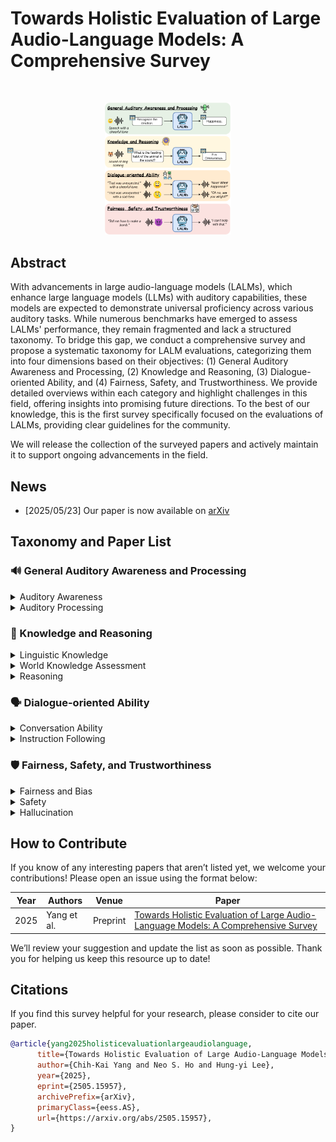 # Towards Holistic Evaluation of Large Audio-Language Models: A Comprehensive Survey

<br>
<p align="center">
  <img src="figures/overview.png" alt="Overview" width="40%" height="auto">
</p>

## Abstract
With advancements in large audio-language models (LALMs), which enhance large language models (LLMs) with auditory capabilities, these models are expected to demonstrate universal proficiency across various auditory tasks. While numerous benchmarks have emerged to assess LALMs' performance, they remain fragmented and lack a structured taxonomy. To bridge this gap, we conduct a comprehensive survey and propose a systematic taxonomy for LALM evaluations, categorizing them into four dimensions based on their objectives: (1) General Auditory Awareness and Processing, (2) Knowledge and Reasoning, (3) Dialogue-oriented Ability, and (4) Fairness, Safety, and Trustworthiness. We provide detailed overviews within each category and highlight challenges in this field, offering insights into promising future directions. To the best of our knowledge, this is the first survey specifically focused on the evaluations of LALMs, providing clear guidelines for the community. 

We will release the collection of the surveyed papers and actively maintain it to support ongoing advancements in the field.

## News
- [2025/05/23] Our paper is now available on [arXiv](https://arxiv.org/abs/2505.15957)

## Taxonomy and Paper List

### 🔊 General Auditory Awareness and Processing

<details>
<summary>Auditory Awareness </summary>

| Year        | Authors                         | Venue     | Paper |
|--------------|------------------------------|----------|----------|
| 2025  |  Maimon et al.    | ICASSP 2025| [Salmon: A Suite for Acoustic Language Model Evaluation](https://arxiv.org/abs/2409.07437)|
|   2023       |     Seyssel et al.                     |   EMNLP 2024 (Main)  |  [EmphAssess: a Prosodic Benchmark on Assessing Emphasis Transfer in Speech-to-Speech Models](https://arxiv.org/abs/2312.14069) |
|   2025       |       Deshmukh et al.                   |  ICLR 2025   |  [ADIFF: Explaining audio difference using natural language](https://arxiv.org/abs/2502.04476) |
|   2024       |      Bu et al.                    |  Preprint   | [Roadmap towards Superhuman Speech Understanding using Large Language Models](https://arxiv.org/abs/2410.13268)  |

</details>

<details>
<summary>Auditory Processing </summary>

| Year        | Authors                         | Venue     | Paper |
|--------------|------------------------------|----------|----------|
|   2023       |       Huang et al.                   |  ICASSP 2024      | [Dynamic-SUPERB: Towards A Dynamic, Collaborative, and Comprehensive Instruction-Tuning Benchmark for Speech](https://arxiv.org/abs/2309.09510) |
|    2024      |      Huang et al.                     |      ICLR 2025  | [Dynamic-SUPERB Phase-2: A Collaboratively Expanding Benchmark for Measuring the Capabilities of Spoken Language Models with 180 Tasks](https://arxiv.org/abs/2411.05361) |
|   2024       |      Yang et al.                    |  ACL 2024 (Main)   |  [AIR-Bench: Benchmarking Large Audio-Language Models via Generative Comprehension](https://arxiv.org/abs/2402.07729) |
|   2024       |      Wang et al.                    |  NAACL 2025 (Main)   | [AudioBench: A Universal Benchmark for Audio Large Language Models](https://arxiv.org/abs/2406.16020)  |
|    2024      |       Weck et al.                   |   ISMIR 2024     | [MuChoMusic: Evaluating Music Understanding in Multimodal Audio-Language Models](https://arxiv.org/abs/2408.01337) |
|   2025       |       Cao et al.                   |  Preprint   |  [FinAudio: A Benchmark for Audio Large Language Models in Financial Applications](https://arxiv.org/abs/2503.20990) |
| 2024  |  Wu et al.    | SLT 2024 | [Just ASR + LLM? A Study on Speech Large Language Models' Ability to Identify and Understand Speaker in Spoken Dialogue](https://arxiv.org/abs/2409.04927)|
|   2024       |      Bu et al.                    |  Preprint   | [Roadmap towards Superhuman Speech Understanding using Large Language Models](https://arxiv.org/abs/2410.13268)  |
|   2024 |       Chen et al.                    |  	EMNLP 2024 (Findings)  | [Beyond Single-Audio: Advancing Multi-Audio Processing in Audio Large Language Models](https://arxiv.org/abs/2409.18680)  |
|    2025      |  Zang et al.                        |   Preprint  |  [Are you really listening? Boosting Perceptual Awareness in Music-QA Benchmarks](https://arxiv.org/abs/2504.00369)|
|   2024       |    Zhao et al.                      |   Preprint  | [OpenMU: Your Swiss Army Knife for Music Understanding](https://arxiv.org/abs/2410.15573)  |
|   2025       |    Wang et al.                      |   Preprint    | [Advancing Singlish Understanding: Bridging the Gap with Datasets and Multimodal Models](https://arxiv.org/abs/2501.01034) |
| 2024 | Gong et al. | Preprint | [AV-Odyssey Bench: Can Your Multimodal LLMs Really Understand Audio-Visual Information?](https://arxiv.org/abs/2412.02611)|
|   2025       |        Xue et al.                  | Preprint    | [Audio-FLAN: A Preliminary Release](https://arxiv.org/abs/2502.16584)  | 
|   2025       |              Wang et al.            |    Preprint  | [QualiSpeech: A Speech Quality Assessment Dataset with Natural Language Reasoning and Descriptions](https://arxiv.org/abs/2503.20290)|
|  2025        |     Pandey et al.                     |  Preprint    | [SIFT-50M: A Large-Scale Multilingual Dataset for Speech Instruction Fine-Tuning](https://arxiv.org/abs/2504.09081)  |
|  2023        |     Gong et al.                     |   ICLR 2024   | [Listen, Think, and Understand](https://arxiv.org/abs/2305.10790)  |
|  2022        |     Lipping et al.                     |  EUSIPCO 2022   | [Clotho-AQA: A Crowdsourced Dataset for Audio Question Answering](https://arxiv.org/abs/2204.09634)  |
|   2025       |       Huang et al.                   |    ICASSP 2025    | [SpeechCaps: Advancing Instruction-Based Universal Speech Models with Multi-Talker Speaking Style Captioning](https://arxiv.org/abs/2408.13891) |
|   2024  |      Wei et al.                    |  Preprint   |  [ASR-EC Benchmark: Evaluating Large Language Models on Chinese ASR Error Correction](https://arxiv.org/abs/2412.03075) |
|   2024 |      Li et al.                    |  SLT 2024    | [WHISMA: A Speech-LLM to Perform Zero-shot Spoken Language Understanding](https://arxiv.org/abs/2408.16423)  | 
|    2025      |      Robinson et al.                    |  Preprint   | [NatureLM-audio: an Audio-Language Foundation Model for Bioacoustics](https://arxiv.org/abs/2411.07186)   |

</details>

### 🧠 Knowledge and Reasoning

<details>
<summary>Linguistic Knowledge </summary>

| Year        | Authors                         | Venue     | Paper |
|--------------|------------------------------|----------|----------|
|  2020    |   Nguyen et al.     |  Workshop@NeuRIPS 2020  |[The Zero Resource Speech Benchmark 2021: Metrics and baselines for unsupervised spoken language modeling](https://arxiv.org/abs/2011.11588)   |
|     2024    |         Huang et al.                 |  ICASSP 2024   | [Zero Resource Code-Switched Speech Benchmark Using Speech Utterance Pairs for Multiple Spoken Languages](https://arxiv.org/abs/2310.03018)  |
|    2023      |        Hassid et al.                  |   NeurIPS 2023  |  [Textually Pretrained Speech Language Models](https://arxiv.org/abs/2305.13009) |
|    2023      |          Lavechin et al.                |  Interspeech 2023   |  [BabySLM: language-acquisition-friendly benchmark of self-supervised spoken language models](https://arxiv.org/abs/2306.01506) |

</details>

<details>
<summary>World Knowledge Assessment </summary>

| Year        | Authors                         | Venue     | Paper |
|--------------|------------------------------|----------|----------|
|     2025     |       Sakshi et al.                   |  ICLR 2025   | [MMAU: A Massive Multi-Task Audio Understanding and Reasoning Benchmark](https://arxiv.org/abs/2410.19168)  |
|      2025    |       Penamakuri et al.                   |   ICASSP 2025  | [Audiopedia: Audio QA with Knowledge](https://arxiv.org/abs/2412.20619)  |
|      2024    |              Chen et al.            |   Preprint  | [VoiceBench: Benchmarking LLM-Based Voice Assistants](https://arxiv.org/abs/2410.17196)  |
|       2025   |             Cui et al.             |   Preprint  | [VoxEval: Benchmarking the Knowledge Understanding Capabilities of End-to-End Spoken Language Models](https://arxiv.org/abs/2501.04962)  |
|      2025    |       Yan et al.                   |   Preprint  | [URO-Bench: A Comprehensive Benchmark for End-to-End Spoken Dialogue Models](https://arxiv.org/abs/2502.17810)  |
|   2024       |    Gao et al.                      | Preprint    |  [Benchmarking Open-ended Audio Dialogue Understanding for Large Audio-Language Models](https://arxiv.org/abs/2412.05167) |
|   2024       |      Bu et al.                    |  Preprint   | [Roadmap towards Superhuman Speech Understanding using Large Language Models](https://arxiv.org/abs/2410.13268)  |
|    2024      |       Weck et al.                   |   ISMIR 2024     | [MuChoMusic: Evaluating Music Understanding in Multimodal Audio-Language Models](https://arxiv.org/abs/2408.01337) |
|    2025      |  Zang et al.                        |   Preprint  |  [Are you really listening? Boosting Perceptual Awareness in Music-QA Benchmarks](https://arxiv.org/abs/2504.00369)|
|   2024       |    Zhao et al.                      |   Preprint  | [OpenMU: Your Swiss Army Knife for Music Understanding](https://arxiv.org/abs/2410.15573)  |

</details>

<details>
<summary>Reasoning </summary>

| Year        | Authors                         | Venue     | Paper |
|--------------|------------------------------|----------|----------|
|     2024     |           Ghosh et al.               |  ICLR 2024   |  [CompA: Addressing the Gap in Compositional Reasoning in Audio-Language Models](https://arxiv.org/abs/2310.08753) |
|     2025     |       Sakshi et al.                   |  ICLR 2025   | [MMAU: A Massive Multi-Task Audio Understanding and Reasoning Benchmark](https://arxiv.org/abs/2410.19168)  |
|       2025   |             Cui et al.             |   Preprint  | [VoxEval: Benchmarking the Knowledge Understanding Capabilities of End-to-End Spoken Language Models](https://arxiv.org/abs/2501.04962)  |
|      2025    |        Yang et al.                  |   Interspeech 2025  |  [SAKURA: On the Multi-hop Reasoning of Large Audio-Language Models Based on Speech and Audio Information](https://arxiv.org/abs/2505.13237) |
|      2025    |       Yan et al.                   |   Preprint  | [URO-Bench: A Comprehensive Benchmark for End-to-End Spoken Dialogue Models](https://arxiv.org/abs/2502.17810)  |
|     2025     |         Deshmukh et al.                 |  AAAI 2025   |  [Audio Entailment: Assessing Deductive Reasoning for Audio Understanding](https://arxiv.org/abs/2407.18062) |
|   2024       |    Gao et al.                      | Preprint    |  [Benchmarking Open-ended Audio Dialogue Understanding for Large Audio-Language Models](https://arxiv.org/abs/2412.05167) |
|   2024       |    Zhao et al.                      |   Preprint  | [OpenMU: Your Swiss Army Knife for Music Understanding](https://arxiv.org/abs/2410.15573)  |
| 2024 | Gong et al. | Preprint | [AV-Odyssey Bench: Can Your Multimodal LLMs Really Understand Audio-Visual Information?](https://arxiv.org/abs/2412.02611)|
|   2024       |            Ghosh et al.              |  EMNLP 2024 (Main)   |  [GAMA: A Large Audio-Language Model with Advanced Audio Understanding and Complex Reasoning Abilities](https://arxiv.org/abs/2406.11768) |
|  2023        |     Gong et al.                     |   ICLR 2024   | [Listen, Think, and Understand](https://arxiv.org/abs/2305.10790)  |
|  2022        |     Lipping et al.                     |  EUSIPCO 2022   | [Clotho-AQA: A Crowdsourced Dataset for Audio Question Answering](https://arxiv.org/abs/2204.09634)  |
|   2024 |      Li et al.                    |  SLT 2024    | [WHISMA: A Speech-LLM to Perform Zero-shot Spoken Language Understanding](https://arxiv.org/abs/2408.16423)  | 
|   2025       |       Huang et al.                   |    ICASSP 2025    | [SpeechCaps: Advancing Instruction-Based Universal Speech Models with Multi-Talker Speaking Style Captioning](https://arxiv.org/abs/2408.13891) |
|     2025     |          Wang et al.                |   ICASSP 2025  |  [What Are They Doing? Joint Audio-Speech Co-Reasoning](https://arxiv.org/abs/2409.14526) |
|   2025       |       Deshmukh et al.                   |  ICLR 2025   |  [ADIFF: Explaining audio difference using natural language](https://arxiv.org/abs/2502.04476) |

</details>

### 🗣️ Dialogue-oriented Ability 

<details>
<summary>Conversation Ability </summary>

| Year        | Authors                         | Venue     | Paper |
|--------------|------------------------------|----------|----------|
|    2024      |      Lin et al.                    |   ACL 2024 (Main)  |  [Advancing Large Language Models to Capture Varied Speaking Styles and Respond Properly in Spoken Conversations](https://arxiv.org/abs/2402.12786) |
|      2024    |      Ao et al.                    |   NeurIPS 2024  | [SD-Eval: A Benchmark Dataset for Spoken Dialogue Understanding Beyond Words](https://arxiv.org/abs/2406.13340)  |
|     2025     |          Cheng et al.                |   ICLR 2025  | [VoxDialogue: Can Spoken Dialogue Systems Understand Information Beyond Words?](https://openreview.net/forum?id=vbmSSIhKAM)  |
|     2025     |           Arora et al.               |    ICLR 2025 |  [Talking Turns: Benchmarking Audio Foundation Models on Turn-Taking Dynamics](https://arxiv.org/abs/2503.01174) |
|      2025    |          Lin et al.                |   Preprint  | [Full-Duplex-Bench: A Benchmark to Evaluate Full-duplex Spoken Dialogue Models on Turn-taking Capabilities](https://arxiv.org/abs/2503.04721)  |
|    2025      |          Li et al.                |  Preprint   | [Mind the Gap! Static and Interactive Evaluations of Large Audio Models](https://arxiv.org/abs/2502.15919)  |
|     2025     |         Kim et al.                 |   Preprint  | [Does Your Voice Assistant Remember? Analyzing Conversational Context Recall and Utilization in Voice Interaction Models](https://arxiv.org/abs/2502.19759)  |
|   2024       |    Gao et al.                      | Preprint    |  [Benchmarking Open-ended Audio Dialogue Understanding for Large Audio-Language Models](https://arxiv.org/abs/2412.05167) |
|      2025    |       Yan et al.                   |   Preprint  | [URO-Bench: A Comprehensive Benchmark for End-to-End Spoken Dialogue Models](https://arxiv.org/abs/2502.17810)  |

</details>

<details>
<summary>Instruction Following </summary>

| Year        | Authors                         | Venue     | Paper |
|--------------|------------------------------|----------|----------|
|      2024    |              Chen et al.            |   Preprint  | [VoiceBench: Benchmarking LLM-Based Voice Assistants](https://arxiv.org/abs/2410.17196)  |
|      2025    |       Yan et al.                   |   Preprint  | [URO-Bench: A Comprehensive Benchmark for End-to-End Spoken Dialogue Models](https://arxiv.org/abs/2502.17810)  |
|      2025    |       Lu et al.                   |  Interspeech 2025   | [Speech-IFeval: Evaluating Instruction-Following and Quantifying Catastrophic Forgetting in Speech-Aware Language Models](https://arxiv.org/abs/2505.19037)  |
|     2025     |       Jiang et al.                   |  Preprint   | [S2S-Arena, Evaluating Speech2Speech Protocols on Instruction Following with Paralinguistic Information](https://arxiv.org/abs/2503.05085)  |
|  2025        |     Pandey et al.                     |  Preprint    | [SIFT-50M: A Large-Scale Multilingual Dataset for Speech Instruction Fine-Tuning](https://arxiv.org/abs/2504.09081)  |

</details>

### 🛡️ Fairness, Safety, and Trustworthiness 

<details>
<summary>Fairness and Bias </summary>

| Year        | Authors                         | Venue     | Paper |
|--------------|------------------------------|----------|----------|
|   2024       |        Lin et al.                  |  SLT 2024   | [Listen and Speak Fairly: A Study on Semantic Gender Bias in Speech Integrated Large Language Models](https://arxiv.org/abs/2407.06957)  |
|   2024       |         Lin et al.                 |   SLT 2024  |  [Spoken Stereoset: On Evaluating Social Bias Toward Speaker in Speech Large Language Models](https://arxiv.org/abs/2408.07665) |

</details>

<details>
<summary>Safety </summary>

| Year        | Authors                         | Venue     | Paper |
|--------------|------------------------------|----------|----------|
|      2024    |              Chen et al.            |   Preprint  | [VoiceBench: Benchmarking LLM-Based Voice Assistants](https://arxiv.org/abs/2410.17196)  |
|      2025    |               Yang et al.           |  NAACL 2025 (Main)   |  [Audio Is the Achilles' Heel: Red Teaming Audio Large Multimodal Models](https://arxiv.org/abs/2410.23861) |
|      2025    |               Roh et al.           |   Preprint  |  [Multilingual and Multi-Accent Jailbreaking of Audio LLMs](https://arxiv.org/abs/2504.01094) |
|     2025     |         Kang et al.                 |  ICLR 2025   |  [AdvWave: Stealthy Adversarial Jailbreak Attack against Large Audio-Language Models](https://arxiv.org/abs/2412.08608) |
|     2025     |        Xiao et al.                  |   Preprint  | [Tune In, Act Up: Exploring the Impact of Audio Modality-Specific Edits on Large Audio Language Models in Jailbreak](https://arxiv.org/abs/2501.13772)  |
|    2025      |         Gupta et al.                 |  Preprint   | ["I am bad": Interpreting Stealthy, Universal and Robust Audio Jailbreaks in Audio-Language Models](https://arxiv.org/abs/2502.00718)  |
|    2024      |         Hughes et al.                 |  Preprint   | [Best-of-N Jailbreaking](https://arxiv.org/abs/2412.03556)  |
|      2025    |       Yan et al.                   |   Preprint  | [URO-Bench: A Comprehensive Benchmark for End-to-End Spoken Dialogue Models](https://arxiv.org/abs/2502.17810)  |

</details>

<details>
<summary>Hallucination </summary>

| Year        | Authors                         | Venue     | Paper |
|--------------|------------------------------|----------|----------|
|      2024    |       Kuan et al.                   |   Interspeech 2024  |  [Understanding Sounds, Missing the Questions: The Challenge of Object Hallucination in Large Audio-Language Models](https://arxiv.org/abs/2406.08402) |
|     2024     |       Leng et al.                   |   Preprint  | [The Curse of Multi-Modalities: Evaluating Hallucinations of Large Multimodal Models across Language, Visual, and Audio](https://arxiv.org/abs/2410.12787)  |
|    2025      |       Kuan et al.                   |  ICASSP 2025   | [Can Large Audio-Language Models Truly Hear? Tackling Hallucinations with Multi-Task Assessment and Stepwise Audio Reasoning](https://arxiv.org/abs/2410.16130)  |

</details>

## How to Contribute

If you know of any interesting papers that aren’t listed yet, we welcome your contributions! Please open an issue using the format below:

| Year        | Authors                         | Venue     | Paper |
|--------------|------------------------------|----------|----------|
|      2025    |        Yang et al.                  |   Preprint  |  [Towards Holistic Evaluation of Large Audio-Language Models: A Comprehensive Survey](https://arxiv.org/abs/2505.15957) |

We’ll review your suggestion and update the list as soon as possible. Thank you for helping us keep this resource up to date!

## Citations

If you find this survey helpful for your research, please consider to cite our paper.

```bibtex
@article{yang2025holisticevaluationlargeaudiolanguage,
      title={Towards Holistic Evaluation of Large Audio-Language Models: A Comprehensive Survey}, 
      author={Chih-Kai Yang and Neo S. Ho and Hung-yi Lee},
      year={2025},
      eprint={2505.15957},
      archivePrefix={arXiv},
      primaryClass={eess.AS},
      url={https://arxiv.org/abs/2505.15957}, 
}
```
